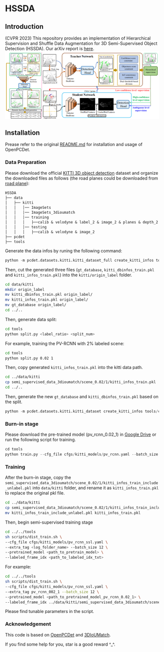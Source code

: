 # HSSDA

## Introduction
(CVPR 2023) This repository provides an implementation of Hierarchical Supervision and Shuffle Data Augmentation for 3D Semi-Supervised Object Detection (HSSDA).
Our arXiv report is [here](https://arxiv.org/abs/2304.01464).
![image](pipeline.png)

## Installation
Prease refer to the original [README.md](https://github.com/open-mmlab/OpenPCDet/blob/master/docs/INSTALL.md) for installation and usage of OpenPCDet.

### Data Preparation
Please download the official [KITTI 3D object detection](http://www.cvlibs.net/datasets/kitti/eval_object.php?obj_benchmark=3d) dataset and organize the downloaded files as follows (the road planes could be downloaded from [road plane](https://drive.google.com/file/d/1d5mq0RXRnvHPVeKx6Q612z0YRO1t2wAp/view?usp=sharing)):

```
HSSDA
├── data
│   ├── kitti
│   │   │── ImageSets
│   │   │── ImageSets_3dioumatch
│   │   │── training
│   │   │   ├──calib & velodyne & label_2 & image_2 & planes & depth_2
│   │   │── testing
│   │   │   ├──calib & velodyne & image_2
├── pcdet
├── tools
```

Generate the data infos by runing the following command:

```python 
python -m pcdet.datasets.kitti.kitti_dataset_full create_kitti_infos tools/cfgs/dataset_configs/kitti_dataset.yaml
```

Then, cut the generated three files  (`gt_database`, `kitti_dbinfos_train.pkl` and `kitti_infos_train.pkl`) into the `kitti/origin_label` folder.

```bash
cd data/kitti
mkdir origin_label
mv kitti_dbinfos_train.pkl origin_label/
mv kitti_infos_train.pkl origin_label/
mv gt_database origin_label/
cd ../..
```

Then, generate data split:

```bash
cd tools
python split.py <label_ratio> <split_num>
```

For example, training the PV-RCNN with 2% labeled scene:

```bash
cd tools
python split.py 0.02 1
```

Then, copy generated `kitti_infos_train.pkl` into the kitti data path.

```bash
cd ../data/kitti
cp semi_supervised_data_3dioumatch/scene_0.02/1/kitti_infos_train.pkl  ./
cd ../..
```

Then, generate the new `gt_database` and `kitti_dbinfos_train.pkl` based on the split.

```python 
python -m pcdet.datasets.kitti.kitti_dataset create_kitti_infos tools/cfgs/dataset_configs/kitti_dataset.yaml
```

### Burn-in stage

Please download the pre-trained model (pv_rcnn_0.02_1) in [Google Drive](https://drive.google.com/drive/folders/1bTE2OAlTA5vWJ4g9yhxkf_7qODSZjOpr) or run the following script for training.

```python 
cd tools
python train.py --cfg_file cfgs/kitti_models/pv_rcnn.yaml --batch_size 8 --workers 4 --extra_tag pv_rcnn_002_1
```

### Training

After the burn-in stage, copy the `semi_supervised_data_3dioumatch/scene_0.02/1/kitti_infos_train_include_unlabel.pkl` into `data/kitti` folder, and rename it as `kitti_infos_train.pkl` to replace the original pkl file.

```bash
cd ../data/kitti
cp semi_supervised_data_3dioumatch/scene_0.02/1/kitti_infos_train_include_unlabel.pkl  ./
mv kitti_infos_train_include_unlabel.pkl kitti_infos_train.pkl
```

Then, begin semi-supervised training stage

```bash
cd ../../tools
sh scripts/dist_train.sh \
--cfg_file cfgs/kitti_models/pv_rcnn_ssl.yaml \
--extra_tag <log_folder_name> --batch_size 12 \
--pretrained_model <path_to_pretrain_model> \
--labeled_frame_idx <path_to_labeled_idx_txt>
```

For example:
```bash
cd ../../tools
sh scripts/dist_train.sh \
--cfg_file cfgs/kitti_models/pv_rcnn_ssl.yaml \
--extra_tag pv_rcnn_002_1 --batch_size 12 \
--pretrained_model <path_to_pretrained_model_pv_rcnn_0.02_1> \
--labeled_frame_idx ../data/kitti/semi_supervised_data_3dioumatch/scene_0.02/1/label_idx.txt
```

Please find tunable parameters in the script.

### Acknowledgement
This code is based on [OpenPCDet](https://github.com/open-mmlab/OpenPCDet) and [3DIoUMatch](https://github.com/THU17cyz/3DIoUMatch-PVRCNN).

If you find some help for you, star is a good reward ^_^.
